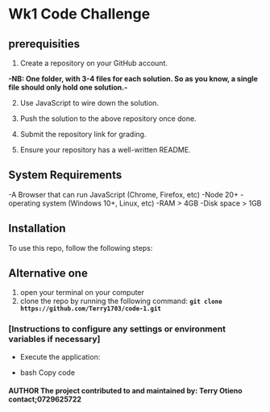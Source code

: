 # Wk1 Code Challenge 

## prerequisities


1. Create a repository on your GitHub account. 

**-NB: One folder, with 3-4 files for each solution. So as you know, a single file should only hold one solution.-**

2. Use JavaScript to wire down the solution.

3. Push the solution to the above repository once done.

4. Submit the repository link for grading.

5. Ensure your repository has a well-written README.

## System Requirements
-A Browser that can run JavaScript (Chrome, Firefox, etc)
-Node 20+
-operating system (Windows 10+, Linux, etc)
-RAM > 4GB
-Disk space > 1GB

## Installation
To use this repo, follow the following steps:
## Alternative one 
1. open your terminal on your computer
2. clone the repo by running the following command:
**``git clone https://github.com/Terry1703/code-1.git``**

### [Instructions to configure any settings or environment variables if necessary]

- Execute the application:

- bash Copy code


#### AUTHOR The project contributed to and maintained by: Terry Otieno contact;0729625722
     
